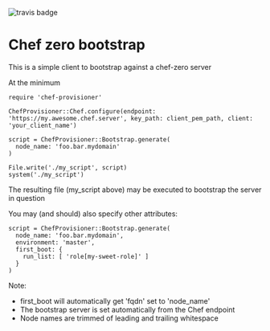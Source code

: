 ![travis badge](https://travis-ci.org/dalehamel/chef-provisioner.svg)

# Chef zero bootstrap

This is a simple client to bootstrap against a chef-zero server

At the minimum

```
require 'chef-provisioner'

ChefProvisioner::Chef.configure(endpoint: 'https://my.awesome.chef.server', key_path: client_pem_path, client: 'your_client_name')

script = ChefProvisioner::Bootstrap.generate(
  node_name: 'foo.bar.mydomain'
)

File.write('./my_script', script)
system('./my_script')
```

The resulting file (my_script above) may be executed to bootstrap the server in question

You may (and should) also specify other attributes:

```
script = ChefProvisioner::Bootstrap.generate(
  node_name: 'foo.bar.mydomain',
  environment: 'master',
  first_boot: {
    run_list: [ 'role[my-sweet-role]' ]
  }
)

```

Note:

* first\_boot will automatically get 'fqdn' set to 'node\_name'
* The bootstrap server is set automatically from the Chef endpoint
* Node names are trimmed of leading and trailing whitespace
